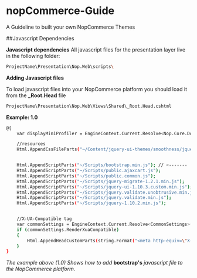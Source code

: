 # nopCommerce-Guide
A Guideline to built your own NopCommerce Themes

##Javascript Dependencies


**Javascript dependencies**
All javascript files for the presentation layer live in the following folder:

```sh
ProjectName\Presentation\Nop.Web\scripts\
```

**Adding Javascript files**

To load javascript files into your NopCommerce platform you should load it from the **_Root.Head** file



```sh
ProjectName\Presentation\Nop.Web\Views\Shared\_Root.Head.cshtml
```

**Example: 1.0**


```sh
@{
    var displayMiniProfiler = EngineContext.Current.Resolve<Nop.Core.Domain.StoreInformationSettings>().DisplayMiniProfilerInPublicStore;

    //resources
    Html.AppendCssFileParts("~/Content/jquery-ui-themes/smoothness/jquery-ui-1.10.3.custom.min.css");


    Html.AppendScriptParts("~/Scripts/bootstrap.min.js"); // <-------
    Html.AppendScriptParts("~/Scripts/public.ajaxcart.js");
    Html.AppendScriptParts("~/Scripts/public.common.js");
    Html.AppendScriptParts("~/Scripts/jquery-migrate-1.2.1.min.js");
    Html.AppendScriptParts("~/Scripts/jquery-ui-1.10.3.custom.min.js");
    Html.AppendScriptParts("~/Scripts/jquery.validate.unobtrusive.min.js");
    Html.AppendScriptParts("~/Scripts/jquery.validate.min.js");
    Html.AppendScriptParts("~/Scripts/jquery-1.10.2.min.js");


    //X-UA-Compatible tag
    var commonSettings = EngineContext.Current.Resolve<CommonSettings>();
    if (commonSettings.RenderXuaCompatible)
    {
        Html.AppendHeadCustomParts(string.Format("<meta http-equiv=\"X-UA-Compatible\" content=\"{0}\"/>", commonSettings.XuaCompatibleValue));
    }
}
```

*The example above (1.0) Shows how to add* **bootstrap's** *javascript file to the NopCommerce platform.*


